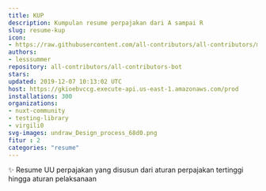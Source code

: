 ```yaml
---
title: KUP
description: Kumpulan resume perpajakan dari A sampai R
slug: resume-kup
icon:
- https://raw.githubusercontent.com/all-contributors/all-contributors/master/docs/assets/bot-usage.png
authors:
- lesssummer
repository: all-contributors/all-contributors-bot
stars: 
updated: 2019-12-07 10:13:02 UTC
host: https://gkioebvccg.execute-api.us-east-1.amazonaws.com/prod
installations: 300
organizations:
- nuxt-community
- testing-library
- virgili0
svg-images: undraw_Design_process_68d0.png
fitur : 2
categories: "resume"
---
```


✨ Resume UU perpajakan yang disusun dari aturan perpajakan tertinggi hingga aturan pelaksanaan